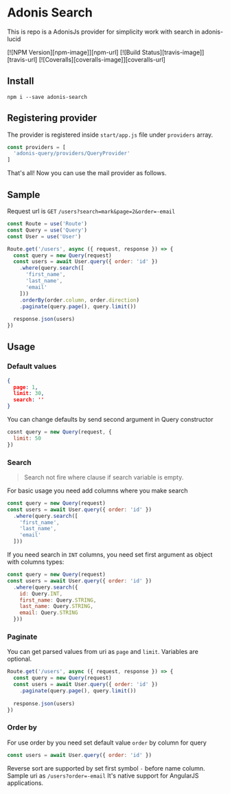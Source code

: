 # Adonis Search

This is repo is a AdonisJs provider for simplicity work with search in adonis-lucid

[![NPM Version][npm-image]][npm-url]
[![Build Status][travis-image]][travis-url]
[![Coveralls][coveralls-image]][coveralls-url]

## Install

```
npm i --save adonis-search
```

## Registering provider

The provider is registered inside `start/app.js` file under `providers` array.

```js
const providers = [
  'adonis-query/providers/QueryProvider'
]
```

That's all! Now you can use the mail provider as follows.

## Sample

Request url is `GET` `/users?search=mark&page=2&order=-email`

```js
const Route = use('Route')
const Query = use('Query')
const User = use('User')

Route.get('/users', async ({ request, response }) => {
  const query = new Query(request)
  const users = await User.query({ order: 'id' })
    .where(query.search([
      'first_name',
      'last_name',
      'email'
    ]))
    .orderBy(order.column, order.direction)
    .paginate(query.page(), query.limit())
    
  response.json(users)
})
```

## Usage

### Default values

```json
{
  page: 1,
  limit: 30,
  search: ''
}
```

You can change defaults by send second argument in Query constructor

```js
cosnt query = new Query(request, {
  limit: 50
})
```

### Search

> Search not fire where clause if search variable is empty.

For basic usage you need add columns where you make search

```js
const query = new Query(request)
const users = await User.query({ order: 'id' })
  .where(query.search([
    'first_name',
    'last_name',
    'email'
  ]))
```

If you need search in `INT` columns, you need set first argument as object with columns types:

```js
const query = new Query(request)
const users = await User.query({ order: 'id' })
  .where(query.search({
    id: Query.INT,
    first_name: Query.STRING,
    last_name: Query.STRING,
    email: Query.STRING
  }))
```

### Paginate

You can get parsed values from uri as `page` and `limit`. Variables are optional.

```js
Route.get('/users', async ({ request, response }) => {
  const query = new Query(request)
  const users = await User.query({ order: 'id' })
    .paginate(query.page(), query.limit())
    
  response.json(users)
})
```

### Order by

For use order by you need set default value `order` by column for query

```js
const users = await User.query({ order: 'id' })
```

Reverse sort are supported by set first symbol `-` before name column. Sample uri as `/users?order=-email`
It's native support for AngularJS applications. 
